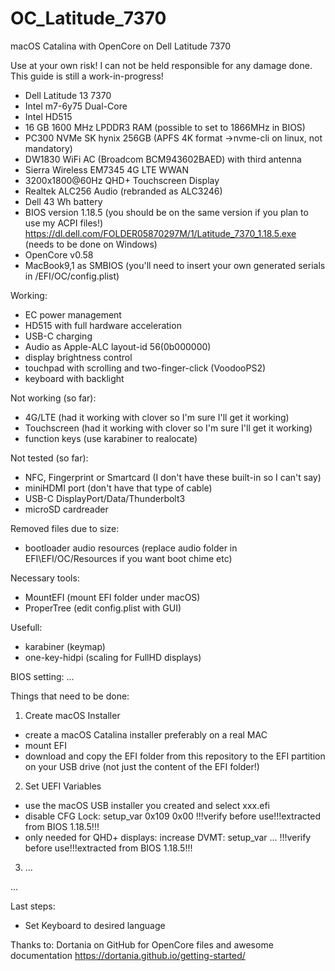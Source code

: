 # OC_Latitude_7370
macOS Catalina with OpenCore on Dell Latitude 7370

Use at your own risk! I can not be held responsible for any damage done.
This guide is still a work-in-progress!

- Dell Latitude 13 7370
- Intel m7-6y75 Dual-Core
- Intel HD515
- 16 GB 1600 MHz LPDDR3 RAM
  (possible to set to 1866MHz in BIOS)
- PC300 NVMe SK hynix 256GB
  (APFS 4K format ->nvme-cli on linux, not mandatory)
- DW1830 WiFi AC (Broadcom BCM943602BAED)
  with third antenna
- Sierra Wireless EM7345 4G LTE WWAN
- 3200x1800@60Hz QHD+ Touchscreen Display
- Realtek ALC256 Audio (rebranded as ALC3246)
- Dell 43 Wh battery
- BIOS version 1.18.5 (you should be on the same version if you plan to use my ACPI files!)
  https://dl.dell.com/FOLDER05870297M/1/Latitude_7370_1.18.5.exe (needs to be done on Windows)
- OpenCore v0.58
- MacBook9,1 as SMBIOS (you'll need to insert your own generated serials in /EFI/OC/config.plist)




Working:
- EC power management
- HD515 with full hardware acceleration
- USB-C charging
- Audio as Apple-ALC layout-id 56(0b000000)
- display brightness control
- touchpad with scrolling and two-finger-click (VoodooPS2)
- keyboard with backlight

Not working (so far):
- 4G/LTE (had it working with clover so I'm sure I'll get it working)
- Touchscreen (had it working with clover so I'm sure I'll get it working)
- function keys (use karabiner to realocate)

Not tested (so far):
- NFC, Fingerprint or Smartcard (I don't have these built-in so I can't say)
- miniHDMI port (don't have that type of cable)
- USB-C DisplayPort/Data/Thunderbolt3
- microSD cardreader

Removed files due to size:
- bootloader audio resources (replace audio folder in EFI\EFI/OC/Resources if you want boot chime etc)

Necessary tools:
- MountEFI (mount EFI folder under macOS)
- ProperTree (edit config.plist with GUI)

Usefull:
- karabiner (keymap)
- one-key-hidpi (scaling for FullHD displays)

BIOS setting:
...

Things that need to be done:

1. Create macOS Installer
  - create a macOS Catalina installer preferably on a real MAC
  - mount EFI
  - download and copy the EFI folder from this repository to the EFI partition on your USB drive
    (not just the content of the EFI folder!)

2. Set UEFI Variables
  - use the macOS USB installer you created and select xxx.efi
  - disable CFG Lock: setup_var 0x109 0x00   !!!verify before use!!!extracted from BIOS 1.18.5!!!
  - only needed for QHD+ displays:
    increase DVMT:    setup_var ...          !!!verify before use!!!extracted from BIOS 1.18.5!!!

3. ...

...



 Last steps:
 - Set Keyboard to desired language

Thanks to:
Dortania on GitHub for OpenCore files and awesome documentation
https://dortania.github.io/getting-started/
